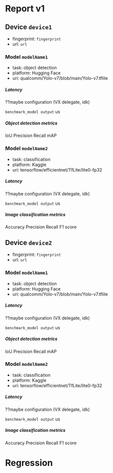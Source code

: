 # Report v1

## Device `device1`
- fingerprint: `fingerprint`
- url: `url`

### Model `modelName1`
- task: object detection
- platform: Hugging Face
- uri: qualcomm/Yolo-v7/blob/main/Yolo-v7.tflite

##### Latency
??maybe configuration (VX delegate, idk)

`benchmark_model output` us

##### Object detection metrics

IoU
Precision
Recall
mAP

### Model `modelName2`
- task: classification
- platform: Kaggle
- uri: tensorflow/efficientnet/TfLite/lite0-fp32

##### Latency
??maybe configuration (VX delegate, idk)

`benchmark_model output` us

##### Image classification metrics

Accuracy
Precision
Recall
F1 score

## Device `device2`
- fingerprint: `fingerprint`
- url: `url`

### Model `modelName1`
- task: object detection
- platform: Hugging Face
- uri: qualcomm/Yolo-v7/blob/main/Yolo-v7.tflite

##### Latency
??maybe configuration (VX delegate, idk)

`benchmark_model output` us

##### Object detection metrics

IoU
Precision
Recall
mAP

### Model `modelName2`
- task: classification
- platform: Kaggle
- uri: tensorflow/efficientnet/TfLite/lite0-fp32

##### Latency
??maybe configuration (VX delegate, idk)

`benchmark_model output` us

##### Image classification metrics

Accuracy
Precision
Recall
F1 score


# Regression